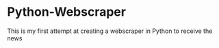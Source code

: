 # Python-Webscraper
This is my first attempt at creating a webscraper in Python to receive the news
